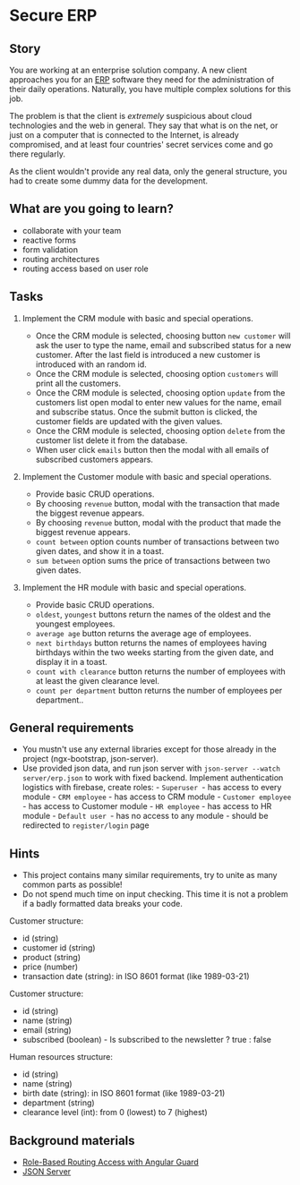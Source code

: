 # Secure ERP

## Story

You are working at an enterprise solution company.
A new client approaches you for
an [ERP](https://en.wikipedia.org/wiki/Enterprise_resource_planning)
software they need for the administration of
their daily operations. Naturally, you have multiple
complex solutions for this job.

The problem is that the client is _extremely_ suspicious
about cloud technologies and the web in general.
They say that what is on the net, or just on a computer
that is connected to the Internet, is already compromised,
and at least four countries' secret services come and go
there regularly.


As the client wouldn't provide any real data, only the
general structure, you had to create some dummy data
for the development.

## What are you going to learn?

- collaborate with your team
- reactive forms
- form validation
- routing architectures
- routing access based on user role


## Tasks

1. Implement the CRM module with basic and special operations.
    - Once the CRM module is selected, choosing button `new customer` will ask the user to type the name, email and subscribed status for a new customer. After the last field is introduced a new customer is introduced with an random id.
    - Once the CRM module is selected, choosing option `customers` will print all the customers.
    - Once the CRM module is selected, choosing option `update` from the customers list open modal to enter new values for the name, email and subscribe status. Once the submit button is clicked, the customer fields are updated with the given values.
    - Once the CRM module is selected, choosing option `delete` from the customer list delete it from the database.
    - When user click `emails` button then the modal with all emails of subscribed customers appears.

2. Implement the Customer module with basic and special operations.
    - Provide basic CRUD operations.
    - By choosing `revenue` button, modal with the transaction that made the biggest revenue appears.
    - By choosing `revenue` button, modal with the product that made the biggest revenue appears.
    - `count between` option counts number of transactions between two given dates, and show it in a toast.
    - `sum between` option sums the price of transactions between two given dates.

3. Implement the HR module with basic and special operations.
    - Provide basic CRUD operations.
    - `oldest`, `youngest` buttons return the names of the oldest and the youngest employees.
    - `average age` button returns the average age of employees.
    - `next birthdays` button returns the names of employees having birthdays within the two weeks starting from the given date, and display it in a toast.
    - `count with clearance` button returns the number of employees with at least the given clearance level.
    - `count per department` button returns the number of employees per department..

## General requirements

- You mustn't use any external libraries except for those already in the project (ngx-bootstrap, json-server).
- Use provided json data, and run json server with `json-server --watch server/erp.json` to work with fixed backend. Implement authentication logistics with firebase, create roles: - `Superuser `- has access to every module - `CRM employee` - has access to CRM module - `Customer employee` - has access to Customer module - `HR employee` - has access to HR module - `Default user `- has no access to any module - should be redirected to `register/login` page

## Hints

- This project contains many similar requirements, try to unite
  as many common parts as possible!
- Do not spend much time on input checking. This time it is not
  a problem if a badly formatted data breaks your code.

Customer structure:
- id (string)
- customer id (string)
- product (string)
- price (number)
- transaction date (string): in ISO 8601 format (like 1989-03-21)
 
Customer structure:
- id (string)
- name (string)
- email (string)
- subscribed (boolean) - Is subscribed to the newsletter ? true : false
      
Human resources structure:
- id (string)
- name (string)
- birth date (string): in ISO 8601 format (like 1989-03-21)
- department (string)
- clearance level (int): from 0 (lowest) to 7 (highest)


## Background materials

- <i class="far fa-exclamation"></i> [Role-Based Routing Access with Angular Guard](https://medium.com/echohub/angular-role-based-routing-access-with-angular-guard-dbecaf6cd685)
- <i class="far fa-exclamation"></i>  [JSON Server](https://github.com/typicode/json-server)

